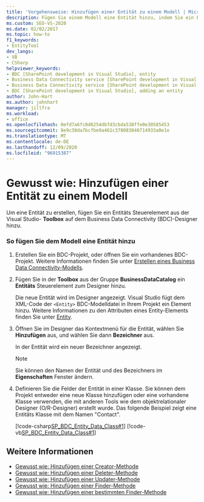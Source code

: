 ```yaml
---
title: 'Vorgehensweise: Hinzufügen einer Entität zu einem Modell | Microsoft-Dokumentation'
description: Fügen Sie einem Modell eine Entität hinzu, indem Sie ein Entitäts Steuerelement aus der Visual Studio-Toolbox in den Business Data Connectivity (BDC)-Designer einfügen.
ms.custom: SEO-VS-2020
ms.date: 02/02/2017
ms.topic: how-to
f1_keywords:
- EntityTool
dev_langs:
- VB
- CSharp
helpviewer_keywords:
- BDC [SharePoint development in Visual Studio], entity
- Business Data Connectivity service [SharePoint development in Visual Studio], adding an entity
- Business Data Connectivity service [SharePoint development in Visual Studio], entity
- BDC [SharePoint development in Visual Studio], adding an entity
author: John-Hart
ms.author: johnhart
manager: jillfra
ms.workload:
- office
ms.openlocfilehash: 0efd7a6fc0d6254dbfd3cbda538ffe0e30585453
ms.sourcegitcommit: 8e9c38da7bcfbe9a461c378083846714933a0e1e
ms.translationtype: MT
ms.contentlocale: de-DE
ms.lasthandoff: 12/09/2020
ms.locfileid: "96915387"
---
```

# <a name="how-to-add-an-entity-to-a-model"></a>Gewusst wie: Hinzufügen einer Entität zu einem Modell
  Um eine Entität zu erstellen, fügen Sie ein Entitäts Steuerelement aus der Visual Studio- **Toolbox** auf dem Business Data Connectivity (BDC)-Designer hinzu.

### <a name="to-add-an-entity-to-the-model"></a>So fügen Sie dem Modell eine Entität hinzu

1. Erstellen Sie ein BDC-Projekt, oder öffnen Sie ein vorhandenes BDC-Projekt. Weitere Informationen finden Sie unter [Erstellen eines Business Data Connectivity-Modells](../sharepoint/creating-a-business-data-connectivity-model.md).

2. Fügen Sie in der **Toolbox** aus der Gruppe **BusinessDataCatalog** ein **Entitäts** Steuerelement zum Designer hinzu.

     Die neue Entität wird im Designer angezeigt. Visual Studio fügt dem XML-Code der `<Entity>` BDC-Modelldatei in Ihrem Projekt ein Element hinzu. Weitere Informationen zu den Attributen eines Entity-Elements finden Sie unter [Entity](/previous-versions/office/developer/sharepoint-2010/ee558325(v=office.14)).

3. Öffnen Sie im Designer das Kontextmenü für die Entität, wählen Sie **Hinzufügen** aus, und wählen Sie dann **Bezeichner** aus.

     In der Entität wird ein neuer Bezeichner angezeigt.

    > [!NOTE]
    > Sie können den Namen der Entität und des Bezeichners im **Eigenschaften** Fenster ändern.

4. Definieren Sie die Felder der Entität in einer Klasse. Sie können dem Projekt entweder eine neue Klasse hinzufügen oder eine vorhandene Klasse verwenden, die mit anderen Tools wie dem objektrelationaler Designer (O/R-Designer) erstellt wurde. Das folgende Beispiel zeigt eine Entitäts Klasse mit dem Namen "Contact".

     [!code-csharp[SP_BDC_Entity_Data_Class#1](../sharepoint/codesnippet/CSharp/sp_bdc_entity_data_class/bdcmodel1/contact.cs#1)]
     [!code-vb[SP_BDC_Entity_Data_Class#1](../sharepoint/codesnippet/VisualBasic/sp_bdc_entity_data_class/bdcmodel1/contact.vb#1)]

## <a name="see-also"></a>Weitere Informationen
- [Gewusst wie: Hinzufügen einer Creator-Methode](../sharepoint/how-to-add-a-creator-method.md)
- [Gewusst wie: Hinzufügen einer Deleter-Methode](../sharepoint/how-to-add-a-deleter-method.md)
- [Gewusst wie: Hinzufügen einer Updater-Methode](../sharepoint/how-to-add-an-updater-method.md)
- [Gewusst wie: Hinzufügen einer Finder-Methode](../sharepoint/how-to-add-a-finder-method.md)
- [Gewusst wie: Hinzufügen einer bestimmten Finder-Methode](../sharepoint/how-to-add-a-specific-finder-method.md)
